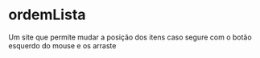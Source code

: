# ordemLista
Um site que permite mudar a posição dos itens caso segure com o botão esquerdo do mouse e os arraste
